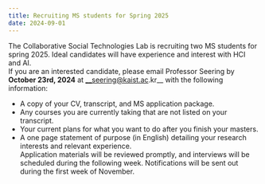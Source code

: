 ```yaml
---
title: Recruiting MS students for Spring 2025
date: 2024-09-01
---
```


The Collaborative Social Technologies Lab is recruiting two MS students for spring 2025. Ideal candidates will have experience and interest with HCI and AI.  
If you are an interested candidate, please email Professor Seering by **October 23rd, 2024** at __seering@kaist.ac.kr__ with the following information:  
- A copy of your CV, transcript, and MS application package.  
- Any courses you are currently taking that are not listed on your transcript.  
- Your current plans for what you want to do after you finish your masters.  
- A one page statement of purpose (in English) detailing your research interests and relevant experience.  
Application materials will be reviewed promptly, and interviews will be scheduled during the following week. Notifications will be sent out during the first week of November.